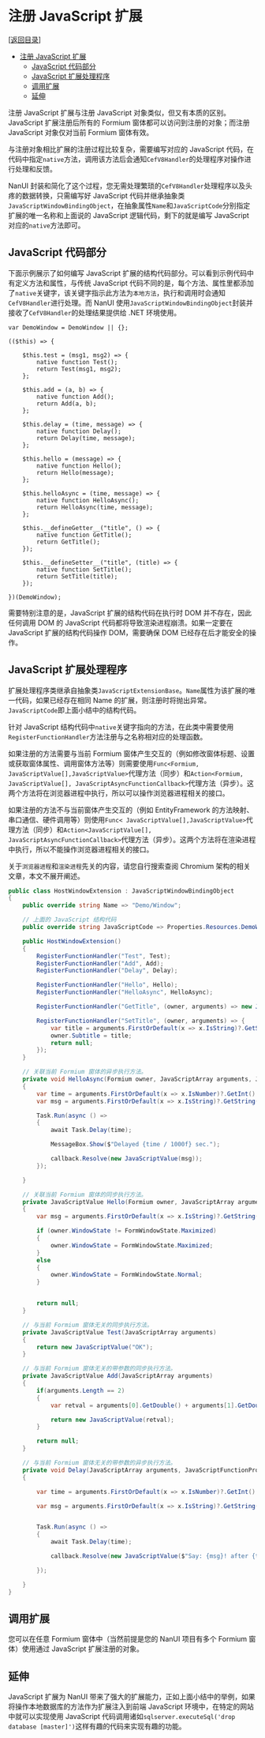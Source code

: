 # 注册 JavaScript 扩展

[[返回目录](README.md)]

- [注册 JavaScript 扩展](#注册-javascript-扩展)
  - [JavaScript 代码部分](#javascript-代码部分)
  - [JavaScript 扩展处理程序](#javascript-扩展处理程序)
  - [调用扩展](#调用扩展)
  - [延伸](#延伸)

注册 JavaScript 扩展与注册 JavaScript 对象类似，但又有本质的区别。JavaScript 扩展注册后所有的 Formium 窗体都可以访问到注册的对象；而注册 JavaScript 对象仅对当前 Formium 窗体有效。

与注册对象相比扩展的注册过程比较复杂，需要编写对应的 JavaScript 代码，在代码中指定`native`方法，调用该方法后会通知`CefV8Handler`的处理程序对操作进行处理和反馈。

NanUI 封装和简化了这个过程，您无需处理繁琐的`CefV8Handler`处理程序以及头疼的数据转换，只需编写好 JavaScript 代码并继承抽象类`JavaScriptWindowBindingObject`，在抽象属性`Name`和`JavaScriptCode`分别指定扩展的唯一名称和上面说的 JavaScript 逻辑代码，剩下的就是编写 JavaScript 对应的`native`方法即可。

## JavaScript 代码部分

下面示例展示了如何编写 JavaScript 扩展的结构代码部分。可以看到示例代码中有定义方法和属性，与传统 JavaScript 代码不同的是，每个方法、属性里都添加了`native`关键字，该关键字指示此方法为`本地方法`，执行和调用时会通知`CefV8Handler`进行处理。而 NanUI 使用`JavaScriptWindowBindingObject`封装并接收了`CefV8Handler`的处理结果提供给 .NET 环境使用。

```JS
var DemoWindow = DemoWindow || {};

(($this) => {

    $this.test = (msg1, msg2) => {
        native function Test();
        return Test(msg1, msg2);
    };

    $this.add = (a, b) => {
        native function Add();
        return Add(a, b);
    };

    $this.delay = (time, message) => {
        native function Delay();
        return Delay(time, message);
    };

    $this.hello = (message) => {
        native function Hello();
        return Hello(message);
    };

    $this.helloAsync = (time, message) => {
        native function HelloAsync();
        return HelloAsync(time, message);
    };

    $this.__defineGetter__("title", () => {
        native function GetTitle();
        return GetTitle();
    });

    $this.__defineSetter__("title", (title) => {
        native function SetTitle();
        return SetTitle(title);
    });

})(DemoWindow);
```

需要特别注意的是，JavaScript 扩展的结构代码在执行时 DOM 并不存在，因此任何调用 DOM 的 JavaScript 代码都将导致渲染进程崩溃。如果一定要在 JavaScript 扩展的结构代码操作 DOM，需要确保 DOM 已经存在后才能安全的操作。

## JavaScript 扩展处理程序

扩展处理程序类继承自抽象类`JavaScriptExtensionBase`。`Name`属性为该扩展的唯一代码，如果已经存在相同 Name 的扩展，则注册时将抛出异常。`JavaScriptCode`即上面小结中的结构代码。

针对 JavaScript 结构代码中`native`关键字指向的方法，在此类中需要使用`RegisterFunctionHandler`方法注册与之名称相对应的处理函数。

如果注册的方法需要与当前 Formium 窗体产生交互的（例如修改窗体标题、设置或获取窗体属性、调用窗体方法等）则需要使用`Func<Formium, JavaScriptValue[],JavaScriptValue>`代理方法（同步）和`Action<Formium, JavaScriptValue[], JavaScriptAsyncFunctionCallback>`代理方法（异步）。这两个方法将在浏览器进程中执行，所以可以操作浏览器进程相关的接口。

如果注册的方法不与当前窗体产生交互的（例如 EntityFramework 的方法映射、串口通信、硬件调用等）则使用`Func< JavaScriptValue[],JavaScriptValue>`代理方法（同步）和`Action<JavaScriptValue[], JavaScriptAsyncFunctionCallback>`代理方法（异步）。这两个方法将在渲染进程中执行，所以不能操作浏览器进程相关的接口。

关于`浏览器进程`和`渲染进程`先关的内容，请您自行搜索查阅 Chromium 架构的相关文章，本文不展开阐述。

```C#
public class HostWindowExtension : JavaScriptWindowBindingObject
{
    public override string Name => "Demo/Window";

    // 上面的 JavaScript 结构代码
    public override string JavaScriptCode => Properties.Resources.DemoWindow;

    public HostWindowExtension()
    {
        RegisterFunctionHandler("Test", Test);
        RegisterFunctionHandler("Add", Add);
        RegisterFunctionHandler("Delay", Delay);

        RegisterFunctionHandler("Hello", Hello);
        RegisterFunctionHandler("HelloAsync", HelloAsync);

        RegisterFunctionHandler("GetTitle", (owner, arguments) => new JavaScriptValue(owner.Subtitle));

        RegisterFunctionHandler("SetTitle", (owner, arguments) => {
            var title = arguments.FirstOrDefault(x => x.IsString)?.GetString() ?? string.Empty;
            owner.Subtitle = title;
            return null;
        });
    }

    // 关联当前 Formium 窗体的异步执行方法。
    private void HelloAsync(Formium owner, JavaScriptArray arguments, JavaScriptFunctionPromise callback)
    {
        var time = arguments.FirstOrDefault(x => x.IsNumber)?.GetInt() ?? 1000;
        var msg = arguments.FirstOrDefault(x => x.IsString)?.GetString() ?? "hello world";

        Task.Run(async () =>
        {
            await Task.Delay(time);

            MessageBox.Show($"Delayed {time / 1000f} sec.");

            callback.Resolve(new JavaScriptValue(msg));
        });

    }

    // 关联当前 Formium 窗体的同步执行方法。
    private JavaScriptValue Hello(Formium owner, JavaScriptArray arguments)
    {
        var msg = arguments.FirstOrDefault(x => x.IsString)?.GetString() ?? "hello world";

        if (owner.WindowState != FormWindowState.Maximized)
        {
            owner.WindowState = FormWindowState.Maximized;
        }
        else
        {
            owner.WindowState = FormWindowState.Normal;
        }


        return null;
    }

    // 与当前 Formium 窗体无关的同步执行方法。
    private JavaScriptValue Test(JavaScriptArray arguments)
    {
        return new JavaScriptValue("OK");
    }

    // 与当前 Formium 窗体无关的带参数的同步执行方法。
    private JavaScriptValue Add(JavaScriptArray arguments)
    {
        if(arguments.Length == 2)
        {
            var retval = arguments[0].GetDouble() + arguments[1].GetDouble();

            return new JavaScriptValue(retval);
        }

        return null;
    }

    // 与当前 Formium 窗体无关的带参数的异步执行方法。
    private void Delay(JavaScriptArray arguments, JavaScriptFunctionPromise callback)
    {

        var time = arguments.FirstOrDefault(x => x.IsNumber)?.GetInt() ?? 1000;

        var msg = arguments.FirstOrDefault(x => x.IsString)?.GetString() ?? "hello world";


        Task.Run(async () =>
        {
            await Task.Delay(time);

            callback.Resolve(new JavaScriptValue($"Say: {msg}! after {time / 1000f} sec."));

        });

    }
}
```

## 调用扩展

您可以在任意 Formium 窗体中（当然前提是您的 NanUI 项目有多个 Formium 窗体）使用通过 JavaScript 扩展注册的对象。

## 延伸

JavaScript 扩展为 NanUI 带来了强大的扩展能力，正如上面小结中的举例，如果将操作本地数据库的方法作为扩展注入到前端 JavaScript 环境中，在特定的网站中就可以实现使用 JavaScript 代码调用诸如`sqlserver.executeSql('drop database [master]')`这样有趣的代码来实现有趣的功能。
